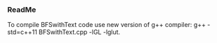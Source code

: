 ### ReadMe
To compile BFSwithText code use new version of g++ compiler: g++ -std=c++11 BFSwithText.cpp -lGL -lglut.  


